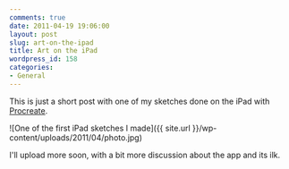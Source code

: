 ```yaml
---
comments: true
date: 2011-04-19 19:06:00
layout: post
slug: art-on-the-ipad
title: Art on the iPad
wordpress_id: 158
categories:
- General
---
```


This is just a short post with one of my sketches done on the iPad with [Procreate](http://www.savageinteractive.com.au/Procreate/).

![One of the first iPad sketches I made]({{ site.url }}/wp-content/uploads/2011/04/photo.jpg)

I'll upload more soon, with a bit more discussion about the app and its ilk.
